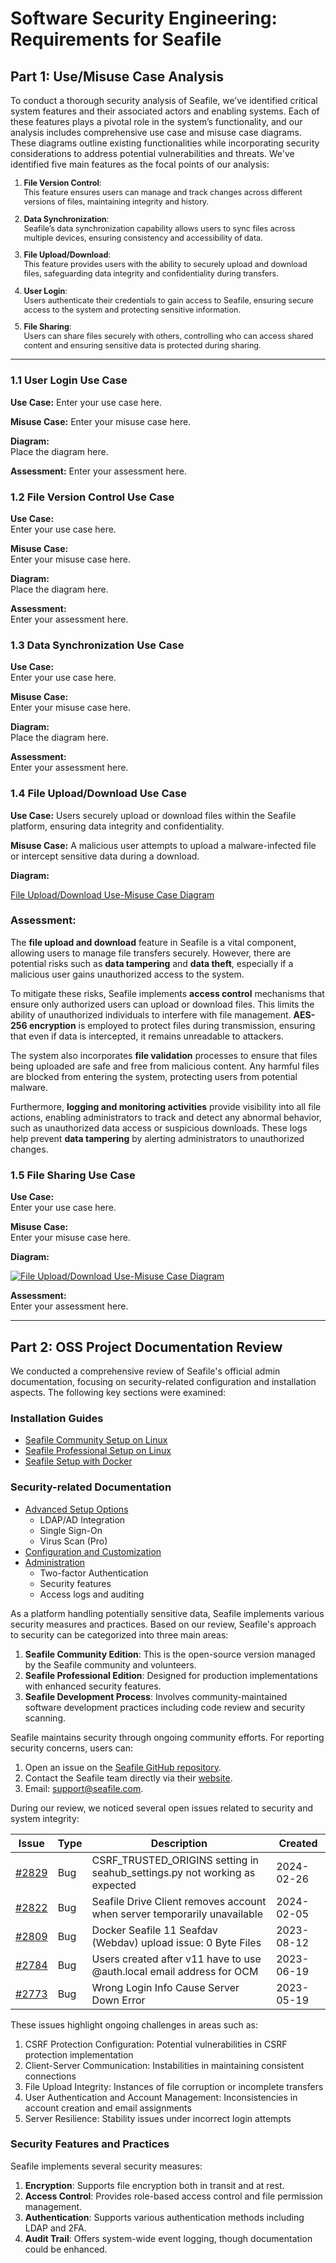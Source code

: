 # **Software Security Engineering: Requirements for Seafile**

## **Part 1: Use/Misuse Case Analysis**

To conduct a thorough security analysis of Seafile, we’ve identified critical system features and their associated actors and enabling systems. Each of these features plays a pivotal role in the system’s functionality, and our analysis includes comprehensive use case and misuse case diagrams. These diagrams outline existing functionalities while incorporating security considerations to address potential vulnerabilities and threats. We've identified five main features as the focal points of our analysis:

<span style="font-size: 90%">

1. **File Version Control**:  
   This feature ensures users can manage and track changes across different versions of files, maintaining integrity and history.
   
2. **Data Synchronization**:  
   Seafile’s data synchronization capability allows users to sync files across multiple devices, ensuring consistency and accessibility of data.

3. **File Upload/Download**:  
   This feature provides users with the ability to securely upload and download files, safeguarding data integrity and confidentiality during transfers.

4. **User Login**:  
   Users authenticate their credentials to gain access to Seafile, ensuring secure access to the system and protecting sensitive information.

5. **File Sharing**:  
   Users can share files securely with others, controlling who can access shared content and ensuring sensitive data is protected during sharing.

</span>

---

### **1.1 User Login Use Case**

**Use Case:**  Enter your use case here.

**Misuse Case:**  Enter your misuse case here.

**Diagram:**  
Place the diagram here.

**Assessment:** Enter your assessment here.



### **1.2 File Version Control Use Case**

**Use Case:**  
Enter your use case here.

**Misuse Case:**  
Enter your misuse case here.

**Diagram:**  
Place the diagram here.

**Assessment:**  
Enter your assessment here.



### **1.3 Data Synchronization Use Case**

**Use Case:**  
Enter your use case here.

**Misuse Case:**  
Enter your misuse case here.

**Diagram:**  
Place the diagram here.

**Assessment:**  
Enter your assessment here.



### **1.4 File Upload/Download Use Case**

**Use Case:**  Users securely upload or download files within the Seafile platform, ensuring data integrity and confidentiality.

**Misuse Case:**  A malicious user attempts to upload a malware-infected file or intercept sensitive data during a download.

**Diagram:**  

[File Upload/Download Use-Misuse Case Diagram](https://github.com/gprasanthi9/Debug-Squad-Seafile/blob/main/Use-Misuse%20Case%20Diagram/File%20Upload%20%26%20Download%20Use%20Case.png)



### Assessment:

The **file upload and download** feature in Seafile is a vital component, allowing users to manage file transfers securely. However, there are potential risks such as **data tampering** and **data theft**, especially if a malicious user gains unauthorized access to the system.

To mitigate these risks, Seafile implements **access control** mechanisms that ensure only authorized users can upload or download files. This limits the ability of unauthorized individuals to interfere with file management. **AES-256 encryption** is employed to protect files during transmission, ensuring that even if data is intercepted, it remains unreadable to attackers.

The system also incorporates **file validation** processes to ensure that files being uploaded are safe and free from malicious content. Any harmful files are blocked from entering the system, protecting users from potential malware.

Furthermore, **logging and monitoring activities** provide visibility into all file actions, enabling administrators to track and detect any abnormal behavior, such as unauthorized data access or suspicious downloads. These logs help prevent **data tampering** by alerting administrators to unauthorized changes.



### **1.5 File Sharing Use Case**

**Use Case:**  
Enter your use case here.

**Misuse Case:**  
Enter your misuse case here.

**Diagram:**  


[![File Upload/Download Use-Misuse Case Diagram](https://github.com/gprasanthi9/Debug-Squad-Seafile/raw/main/Use-Misuse%20Case%20Diagram/File%20Sharing%20Use-Misuse%20Case.jpg)](https://github.com/gprasanthi9/Debug-Squad-Seafile/blob/main/Use-Misuse%20Case%20Diagram/File%20Sharing%20Use-Misuse%20Case.jpg)

**Assessment:**  
Enter your assessment here.

---



## Part 2: OSS Project Documentation Review

We conducted a comprehensive review of Seafile's official admin documentation, focusing on security-related configuration and installation aspects. The following key sections were examined:

### Installation Guides
- [Seafile Community Setup on Linux](https://manual.seafile.com/deploy/)
- [Seafile Professional Setup on Linux](https://manual.seafile.com/deploy_pro/)
- [Seafile Setup with Docker](https://manual.seafile.com/docker/)

### Security-related Documentation
- [Advanced Setup Options](https://manual.seafile.com/deploy/deploy_with_mysql/)
  - LDAP/AD Integration
  - Single Sign-On
  - Virus Scan (Pro)
- [Configuration and Customization](https://manual.seafile.com/config/)
- [Administration](https://manual.seafile.com/maintain/)
  - Two-factor Authentication
  - Security features
  - Access logs and auditing


As a platform handling potentially sensitive data, Seafile implements various security measures and practices. Based on our review, Seafile's approach to security can be categorized into three main areas:

1. **Seafile Community Edition**: This is the open-source version managed by the Seafile community and volunteers.
2. **Seafile Professional Edition**: Designed for production implementations with enhanced security features.
3. **Seafile Development Process**: Involves community-maintained software development practices including code review and security scanning.

Seafile maintains security through ongoing community efforts. For reporting security concerns, users can:

1. Open an issue on the [Seafile GitHub repository](https://github.com/haiwen/seafile/issues).
2. Contact the Seafile team directly via their [website](https://www.seafile.com/en/contact/).
3. Email: support@seafile.com.

During our review, we noticed several open issues related to security and system integrity:

| Issue | Type | Description | Created |
|-------|------|-------------|---------|
| [#2829](https://github.com/haiwen/seafile/issues/2829) | Bug | CSRF_TRUSTED_ORIGINS setting in seahub_settings.py not working as expected | 2024-02-26 |
| [#2822](https://github.com/haiwen/seafile/issues/2822) | Bug | Seafile Drive Client removes account when server temporarily unavailable | 2024-02-05 |
| [#2809](https://github.com/haiwen/seafile/issues/2809) | Bug | Docker Seafile 11 Seafdav (Webdav) upload issue: 0 Byte Files | 2023-08-12 |
| [#2784](https://github.com/haiwen/seafile/issues/2784) | Bug | Users created after v11 have to use <random>@auth.local email address for OCM | 2023-06-19 |
| [#2773](https://github.com/haiwen/seafile/issues/2773) | Bug | Wrong Login Info Cause Server Down Error | 2023-05-19 |

These issues highlight ongoing challenges in areas such as:

1. CSRF Protection Configuration: Potential vulnerabilities in CSRF protection implementation
2. Client-Server Communication: Instabilities in maintaining consistent connections
3. File Upload Integrity: Instances of file corruption or incomplete transfers
4. User Authentication and Account Management: Inconsistencies in account creation and email assignments
5. Server Resilience: Stability issues under incorrect login attempts


### Security Features and Practices

Seafile implements several security measures:

1. **Encryption**: Supports file encryption both in transit and at rest.
2. **Access Control**: Provides role-based access control and file permission management.
3. **Authentication**: Supports various authentication methods including LDAP and 2FA.
4. **Audit Trail**: Offers system-wide event logging, though documentation could be enhanced.

